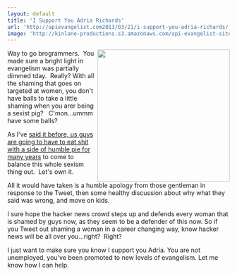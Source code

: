 ```yaml
---
layout: default
title: 'I Support You Adria Richards'
url: 'http://apievangelist.com2013/03/21/i-support-you-adria-richards/'
image: 'http://kinlane-productions.s3.amazonaws.com/api-evangelist-site/blog/kin-lane-adria-richards.png'
---
```



<p>
     <img src="https://s3.amazonaws.com/kinlane-productions/kin-lane/kin-lane-adria-richards.png"  width="300" align="right" />
</p>
<p>
     Way to go brogrammers.  You made sure a bright light in evangelism was partially dimmed tday.  Really? With all the shaming that goes on targeted at women, you don't have balls to take a little shaming when you arer being a sexist pig?   C'mon...ummm have some balls?
</p>
<p>
     As I've <a href="http://kinlane.com/2012/12/30/sexism-in-the-tech-space/">said it before, us guys are going to have to eat shit with a side of humble pie for many years</a> to come to balance this whole sexism thing out.  Let's own it.
</p>
<p>
     All it would have taken is a humble apology from those gentleman in response to the Tweet, then some healthy discussion about why what they said was wrong, and move on kids.  
</p>
<p>
     I sure hope the hacker news crowd steps up and defends every woman that is shamed by guys now, as they seem to be a defender of this now. So if you Tweet out shaming a woman in a career changing way, know hacker news will be all over you...right?  Right?
</p>
<p>
     I just want to make sure you know I support you Adria. You are not unemployed, you've been promoted to new levels of evangelism. Let me know how I can help.
</p>
